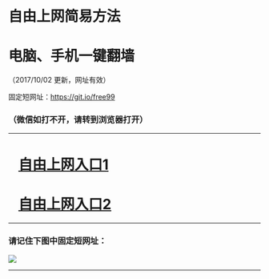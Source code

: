 ﻿# 自由上网简易方法

# 电脑、手机一键翻墙

（2017/10/02 更新，网址有效）

固定短网址：https://git.io/free99

### （微信如打不开，请转到浏览器打开）


***





# &nbsp;&nbsp; <a href="http://ft33865342.fwtz-zhenx1001.xyz/fwqtz01.html?t=10020015965 " target="_blank">自由上网入口1</a>
# &nbsp;&nbsp; <a href="http://ft2146413992.fw-tzzhen1002.xyz/fwqtz02.html?t=10020013752 " target="_blank">自由上网入口2</a>
***

### 请记住下图中固定短网址：

<img src="https://s3-us-west-2.amazonaws.com/fwq-1001/yjfq-20170905okok.png" /> 


***

